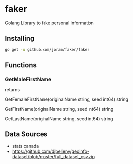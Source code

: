 # faker
Golang Library to fake personal information

## Installing
```bash
go get -u github.com/joram/faker/faker
```

## Functions

### GetMaleFirstName
returns 

GetFemaleFirstName(originalName string, seed int64) string

GetFirstName(originalName string, seed int64) string

GetLastName(originalName string, seed int64) string

## Data Sources
- stats canada
- https://github.com/djbelieny/geoinfo-dataset/blob/master/full_dataset_csv.zip
